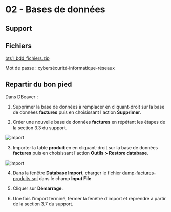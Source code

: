 # 02 - Bases de données

## Support

<object class="fullScreenAble" data="../../../pdf/cours/bts1/bts1_bdd_document.pdf" type="application/pdf"></object>

## Fichiers

[bts1_bdd_fichiers.zip](https://immaclaval-my.sharepoint.com/:u:/g/personal/mdomer_immac_fr/EQ-SF87oMCZJm7Wk6GYcw0cBQN8PfNyG1iY_nimPvQlnHw?e=9Qrpsb)

Mot de passe : cybersécurité-informatique-réseaux

## Repartir du bon pied

Dans DBeaver :

1.  Supprimer la base de données à remplacer en cliquant-droit sur la base de données **factures** puis en choisissant l'action **Supprimer**.

2.  Créer une nouvelle base de données **factures** en répétant les étapes de la section 3.3 du support.

![import](../../images/cours/bts-1/maths-sti-2/Capture%20d'écran%202024-12-12%20130852.png)

3.  Importer la table **produit** en en cliquant-droit sur la base de données **factures** puis en choisissant l'action **Outils > Restore database**.

![import](../../images/cours/bts-1/maths-sti-2/Capture%20d'écran%202024-12-12%20131524.png)

4.  Dans la fenêtre **Database Import**, charger le fichier [dump-factures-produits.sql](../../files/bts1/dump-factures-produits.sql) dans le champ **Input File**

5.  Cliquer sur **Démarrage**.

6.  Une fois l'import terminé, fermer la fenêtre d'import et reprendre à partir de la section 3.7 du support.